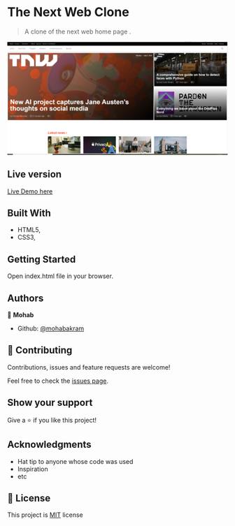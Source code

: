 # The Next Web Clone

> A clone of the next web home page .

![](/screenshot.png)

## Live version

[Live Demo here](https://rawcdn.githack.com/mohapakram/TheNextWeb-Clone/79c91e6bcd58469f67fd16f2e1fad79f9678c6d1/index.html)

## Built With

- HTML5,
- CSS3,

## Getting Started

Open index.html file in your browser.

## Authors

👤 **Mohab**

- Github: [@mohabakram](https://github.com/mohabakram)

## 🤝 Contributing

Contributions, issues and feature requests are welcome!

Feel free to check the [issues page](issues/).

## Show your support

Give a ⭐️ if you like this project!

## Acknowledgments

- Hat tip to anyone whose code was used
- Inspiration
- etc

## 📝 License

This project is [MIT](lic.url) license
